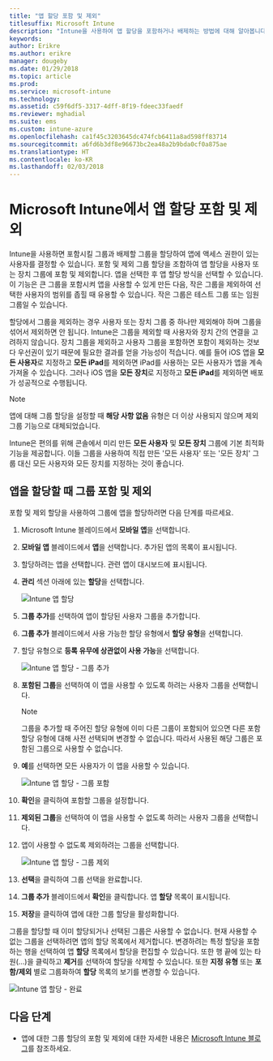 ```yaml
---
title: "앱 할당 포함 및 제외"
titlesuffix: Microsoft Intune
description: "Intune을 사용하여 앱 할당을 포함하거나 배제하는 방법에 대해 알아봅니다."
keywords: 
author: Erikre
ms.author: erikre
manager: dougeby
ms.date: 01/29/2018
ms.topic: article
ms.prod: 
ms.service: microsoft-intune
ms.technology: 
ms.assetid: c59f6df5-3317-4dff-8f19-fdeec33faedf
ms.reviewer: mghadial
ms.suite: ems
ms.custom: intune-azure
ms.openlocfilehash: ca1f45c3203645dc474fcb6411a8ad598ff83714
ms.sourcegitcommit: a6fd6b3df8e96673bc2ea48a2b9bda0cf0a875ae
ms.translationtype: HT
ms.contentlocale: ko-KR
ms.lasthandoff: 02/03/2018
---
```

# <a name="include-and-exclude-app-assignments-in-microsoft-intune"></a>Microsoft Intune에서 앱 할당 포함 및 제외

Intune을 사용하면 포함시킬 그룹과 배제할 그룹을 할당하여 앱에 액세스 권한이 있는 사용자를 결정할 수 있습니다. 포함 및 제외 그룹 할당을 조합하여 앱 할당을 사용자 또는 장치 그룹에 포함 및 제외합니다. 앱을 선택한 후 앱 할당 방식을 선택할 수 있습니다. 이 기능은 큰 그룹을 포함시켜 앱을 사용할 수 있게 만든 다음, 작은 그룹을 제외하여 선택한 사용자의 범위를 좁힐 때 유용할 수 있습니다. 작은 그룹은 테스트 그룹 또는 임원 그룹일 수 있습니다. 

할당에서 그룹을 제외하는 경우 사용자 또는 장치 그룹 중 하나만 제외해야 하며 그룹을 섞어서 제외하면 안 됩니다. Intune은 그룹을 제외할 때 사용자와 장치 간의 연결을 고려하지 않습니다. 장치 그룹을 제외하고 사용자 그룹을 포함하면 포함이 제외하는 것보다 우선권이 있기 때문에 필요한 결과를 얻을 가능성이 적습니다. 예를 들어 iOS 앱을 **모든 사용자**로 지정하고 **모든 iPad**를 제외하면 iPad를 사용하는 모든 사용자가 앱을 계속 가져올 수 있습니다. 그러나 iOS 앱을 **모든 장치**로 지정하고 **모든 iPad**를 제외하면 배포가 성공적으로 수행됩니다.  

>[!NOTE]
>앱에 대해 그룹 할당을 설정할 때 **해당 사항 없음** 유형은 더 이상 사용되지 않으며 제외 그룹 기능으로 대체되었습니다. 
>
>Intune은 편의를 위해 콘솔에서 미리 만든 **모든 사용자** 및 **모든 장치** 그룹에 기본 최적화 기능을 제공합니다. 이들 그룹을 사용하여 직접 만든 '모든 사용자' 또는 '모든 장치' 그룹 대신 모든 사용자와 모든 장치를 지정하는 것이 좋습니다.  

## <a name="including-and-excluding-groups-when-assigning-apps"></a>앱을 할당할 때 그룹 포함 및 제외 
포함 및 제외 할당을 사용하여 그룹에 앱을 할당하려면 다음 단계를 따르세요.
1. Microsoft Intune 블레이드에서 **모바일 앱**을 선택합니다.
2. **모바일 앱** 블레이드에서 **앱**을 선택합니다. 추가된 앱의 목록이 표시됩니다.
3. 할당하려는 앱을 선택합니다. 관련 앱이 대시보드에 표시됩니다. 
4. **관리** 섹션 아래에 있는 **할당**을 선택합니다. 

    ![Intune 앱 할당](./media/apps-inc-exl-01.png)
5. **그룹 추가**를 선택하여 앱이 할당된 사용자 그룹을 추가합니다. 
6. **그룹 추가** 블레이드에서 사용 가능한 할당 유형에서 **할당 유형**을 선택합니다.
7. 할당 유형으로 **등록 유무에 상관없이 사용 가능**을 선택합니다.

    ![Intune 앱 할당 - 그룹 추가](./media/apps-inc-exl-02.png)
8. **포함된 그룹**을 선택하여 이 앱을 사용할 수 있도록 하려는 사용자 그룹을 선택합니다.

    >[!NOTE]
    >그룹을 추가할 때 주어진 할당 유형에 이미 다른 그룹이 포함되어 있으면 다른 포함 할당 유형에 대해 사전 선택되며 변경할 수 없습니다. 따라서 사용된 해당 그룹은 포함된 그룹으로 사용할 수 없습니다.

9. **예**를 선택하면 모든 사용자가 이 앱을 사용할 수 있습니다.

    ![Intune 앱 할당 - 그룹 포함](./media/apps-inc-exl-03.png)
10. **확인**을 클릭하여 포함할 그룹을 설정합니다.
11. **제외된 그룹**을 선택하여 이 앱을 사용할 수 없도록 하려는 사용자 그룹을 선택합니다. 
12. 앱이 사용할 수 없도록 제외하려는 그룹을 선택합니다.

    ![Intune 앱 할당 - 그룹 제외](./media/apps-inc-exl-04.png)
13. **선택**을 클릭하여 그룹 선택을 완료합니다.
14. **그룹 추가** 블레이드에서 **확인**을 클릭합니다. 앱 **할당** 목록이 표시됩니다.
15. **저장**을 클릭하여 앱에 대한 그룹 할당을 활성화합니다.

그룹을 할당할 때 이미 할당되거나 선택된 그룹은 사용할 수 없습니다. 현재 사용할 수 없는 그룹을 선택하려면 앱의 할당 목록에서 제거합니다. 변경하려는 특정 할당을 포함하는 행을 선택하여 앱 **할당** 목록에서 할당을 편집할 수 있습니다. 또한 행 끝에 있는 타원(...)을 클릭하고 **제거**를 선택하여 할당을 삭제할 수 있습니다. 또한 **지정 유형** 또는 **포함/제외** 별로 그룹화하여 **할당** 목록의 보기를 변경할 수 있습니다.

![Intune 앱 할당 - 완료](./media/apps-inc-exl-05.png)

## <a name="next-steps"></a>다음 단계

* 앱에 대한 그룹 할당의 포함 및 제외에 대한 자세한 내용은 [Microsoft Intune 블로그](https://aka.ms/new_app_assignment_process)를 참조하세요.
